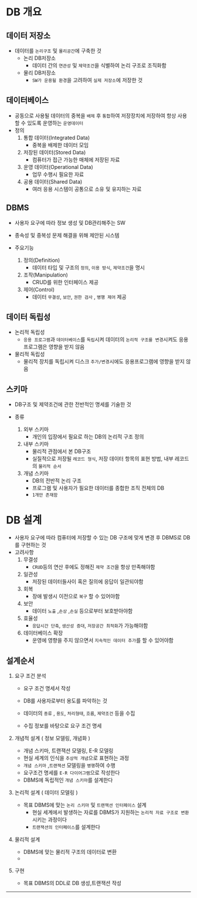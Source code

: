 # DB 개요

## 데이터 저장소

- 데이터를 `논리구조` 및 `몰리공간`에 구축한 것
  - 논리 DB저장소
    - 데이터 간의 `연관성` 및 `제약조건`을 식별하여 논리 구조로 조직화함
  - 물리 DB저장소
    - `SW가 운용될 환경`을 고려하여 `실제 저장소`에 저장한 것

## 데이터베이스

- 공동으로 사용될 데이터의 중복을 `배제` 후 `통합`하여 저장장치에 저장하여 항상 사용 할 수 있도록 운영하는 `운영데이터`
- 정의
  1. 통합 데이터(Integrated Data)
     - 중복을 배제한 데이터 모임
  2. 저장된 데이터(Stored Data)
     - 컴퓨터가 접근 가능한 매체에 저장된 자료
  3. 운영 데이터(Operational Data)
     - 업무 수행시 필요한 자료
  4. 공용 데이터(Shared Data)
     - 여러 응용 시스템이 공통으로 소유 및 유지하는 자료

## DBMS

- 사용자 요구에 따라 정보 생성 및 DB관리해주는 SW
- 종속성 및 중복성 문제 해결을 위해 제안된 시스템

- 주요기능
  1. 정의(Definition)
     - 데이터 타입 및 구조의 `정의`, `이용 방식`, `제약조건`을 명시
  2. 조작(Manipulation)
     - CRUD를 위한 인터페이스 제공
  3. 제어(Control)
     - 데이터 `무결성`, `보안`, `권한 검사` , `병행 제어` 제공

## 데이터 독립성

- 논리적 독립성
  - `응용 프로그램`과 `데이터베이스`를 `독립`시켜 데이터의 `논리적 구조를 변경`시켜도 응용프로그램은 영향을 받지 않음
- 물리적 독립성
  - 물리적 장치를 독립시켜 디스크 `추가/변경`시에도 응용프로그램에 영향을 받지 않음

## 스키마

- DB구조 및 제약조건에 관한 전반적인 명세를 기술한 것
- 종류

  1. 외부 스키마
     - 개인의 입장에서 필요로 하는 DB의 논리적 구조 정의
  2. 내부 스키마
     - 물리적 관점에서 본 DB구조
     - 실질적으로 저장될 `레코드 형식`, 저장 데이터 항목의 표현 방법, 내부 레코드의 `물리적 순서`
  3. 개념 스키마
     - DB의 전반적 논리 구조
     - 프로그램 및 사용자가 필요한 데이터를 종합한 조직 전체의 DB
     - `1개만 존재함`

# DB 설계

- 사용자 요구에 따라 컴퓨터에 저장할 수 있는 DB 구조에 맞게 변경 후 DBMS로 DB를 구현하는 것
- 고려사항
  1.  무결성
      - `CRUD`등의 연산 후에도 정해진 `제약 조건`을 항상 만족해야함
  2.  일관성
      - 저장된 데이터들사이 혹은 질의에 응답이 일관되야함
  3.  회복
      - 장애 발생시 이전으로 `복구` 할 수 있어야함
  4.  보안
      - 데이터 `노출` ,`손상` ,`손실` 등으로부터 보호받아야함
  5.  효율성
      - `응답시간 단축`, `생산성 증대`, `저장공간 최적화`가 가능해야함
  6.  데이터베이스 확장
      - 운영에 영향을 주지 않으면서 `지속적인 데이터 추가`를 할 수 있어야함

## 설계순서

1.  요구 조건 분석

    - 요구 조건 명세서 작성
    - DB를 사용자로부터 용도를 파악하는 것

    - 데이터의 `종류` , `용도`, `처리형태`, `흐름`, `제약조건` 등을 수집

    - 수집 정보를 바탕으로 요구 조건 명세

2.  개념적 설계 ( 정보 모델링, 개념화 )

    - 개념 스키마, 트랜잭션 모델링, E-R 모델링
    - 현실 세계의 인식을 `추상적 개념`으로 표현하는 과정
    - `개념 스키마` ,`트랜잭션` 모델링을 `병행`하여 수행
    - 요구조건 명세를 `E-R 다이어그램`으로 작성한다
    - DBMS에 독립적인 `개념 스키마`를 설계한다

3.  논리적 설계 ( 데이터 모델링 )
    - 목표 DBMS에 맞는 `논리 스키마` 및 `트랜잭션 인터페이스` 설계
      - 현실 세계에서 발생하는 자료를 DBMS가 지원하는 `논리적 자료 구조로 변환`시키는 과정이다
      - `트랜잭션의 인터페이스`를 설계한다
4.  물리적 설계
    - DBMS에 맞는 물리적 구조의 데이터로 변환
    -
5.  구현
    - 목표 DBMS의 DDL로 DB 생성,트랜잭션 작성

---
